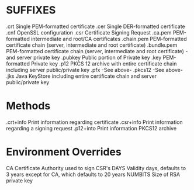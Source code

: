 SUFFIXES
========
.crt            Single PEM-formatted certificate
.cer            Single DER-formatted certificate
.cnf            OpenSSL configuration
.csr            Certificate Signing Request
.ca.pem         PEM-formatted intermediate and root/CA certificates
.chain.pem      PEM-formatted certificate chain (server, intermediate and root certificate)
.bundle.pem     PEM-formatted certificate chain (server, intermediate and root certificate) -and server private key
.pubkey         Public portion of Private key
.key            PEM-formatted Private key
.p12            PKCS 12 archive with entire certificate chain including server public/private key
.pfx            -See above-
.pkcs12         -See above-
.jks            Java KeyStore including entire certificate chain and server public/private key

Methods
=======
.crt+info       Print information regarding certificate
.csr+info       Print information regarding a signing request
.p12+into       Print information PKCS12 archive

Environment Overrides
=====================
CA              Certificate Authority used to sign CSR's
DAYS            Validity days, defaults to 3 years except for CA, which defaults to 20 years
NUMBITS         Size of RSA private key
